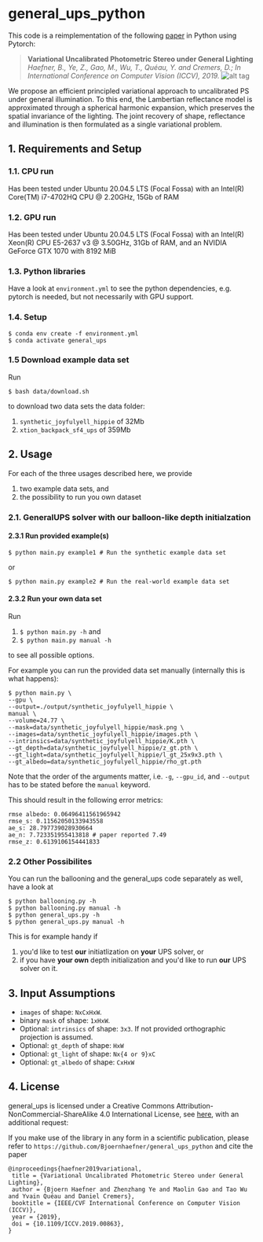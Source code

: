 # general_ups_python
This code is a reimplementation of the following [paper](https://vision.in.tum.de/_media/spezial/bib/haefner2019iccv.pdf) in Python using Pytorch:

> **Variational Uncalibrated Photometric Stereo under General Lighting**
> *Haefner, B., Ye, Z., Gao, M., Wu, T., Quéau, Y. and Cremers, D.; In International Conference on Computer Vision (ICCV), 2019.*
> ![alt tag](https://vision.in.tum.de/_media/spezial/bib/haefner2019iccv.png)

We propose an efficient principled variational approach to uncalibrated PS under general illumination. To this end, the Lambertian reflectance model is approximated through a spherical harmonic expansion, which preserves the spatial invariance of the lighting. The joint recovery of shape, reflectance and illumination is then formulated as a single variational problem.

## 1. Requirements and Setup

### 1.1. CPU run
Has been tested under Ubuntu 20.04.5 LTS (Focal Fossa) with an Intel(R) Core(TM) i7-4702HQ CPU @ 2.20GHz, 15Gb of RAM

### 1.2. GPU run
Has been tested under Ubuntu 20.04.5 LTS (Focal Fossa) with an Intel(R) Xeon(R) CPU E5-2637 v3 @ 3.50GHz, 31Gb of RAM, and an NVIDIA GeForce GTX 1070 with 8192 MiB

### 1.3. Python libraries
Have a look at `environment.yml` to see the python dependencies, e.g. pytorch is needed, but not necessarily with GPU support.

### 1.4. Setup
```
$ conda env create -f environment.yml
$ conda activate general_ups
```
### 1.5 Download example data set
Run
```
$ bash data/download.sh
```
to download two data sets the data folder:
1) `synthetic_joyfulyell_hippie` of 32Mb
2) `xtion_backpack_sf4_ups` of  359Mb

## 2. Usage
For each of the three usages described here, we provide 
1) two example data sets, and
2) the possibility to run you own dataset
### 2.1. GeneralUPS solver with our balloon-like depth initialzation
#### 2.3.1 Run provided example(s)
```
$ python main.py example1 # Run the synthetic example data set
```
or
```
$ python main.py example2 # Run the real-world example data set 
```
#### 2.3.2 Run your own data set
Run 
1) `$ python main.py -h` and
2) `$ python main.py manual -h`

to see all possible options.

For example you can run the provided data set manually (internally this is what happens):
```
$ python main.py \
--gpu \
--output=./output/synthetic_joyfulyell_hippie \
manual \
--volume=24.77 \
--mask=data/synthetic_joyfulyell_hippie/mask.png \
--images=data/synthetic_joyfulyell_hippie/images.pth \
--intrinsics=data/synthetic_joyfulyell_hippie/K.pth \
--gt_depth=data/synthetic_joyfulyell_hippie/z_gt.pth \
--gt_light=data/synthetic_joyfulyell_hippie/l_gt_25x9x3.pth \
--gt_albedo=data/synthetic_joyfulyell_hippie/rho_gt.pth
```
Note that the order of the arguments matter, i.e. `-g`, `--gpu_id`, and `--output` has to be stated before the  `manual` keyword. 

This should result in the following error metrics:

```
rmse albedo: 0.06496411561965942
rmse_s: 0.11562050133943558
ae_s: 28.797739028930664
ae_n: 7.723351955413818 # paper reported 7.49
rmse_z: 0.6139106154441833
```
### 2.2 Other Possibilites
You can run the ballooning and the general_ups code separately as well, have a look at 
```
$ python ballooning.py -h
$ python ballooning.py manual -h
$ python general_ups.py -h
$ python general_ups.py manual -h
```
This is for example handy if 

1) you'd like to test **our** initiatlization on **your** UPS solver, or 
2) if you have **your own** depth initialization and you'd like to run **our** UPS solver on it.

## 3. Input Assumptions
- `images` of shape: `NxCxHxW`.
- binary `mask` of shape: `1xHxW`.
- Optional: `intrinsics` of shape: `3x3`. If not provided orthographic projection is assumed.
- Optional: `gt_depth` of shape: `HxW`
- Optional: `gt_light` of shape: `Nx{4 or 9}xC`
- Optional: `gt_albedo` of shape: `CxHxW`

## 4. License
general_ups is licensed under a Creative Commons Attribution-NonCommercial-ShareAlike 4.0 International License, see [here](http://creativecommons.org/licenses/by-nc-sa/4.0/), with an additional request:

If you make use of the library in any form in a scientific publication, please refer to `https://github.com/Bjoernhaefner/general_ups_python` and cite the paper

```
@inproceedings{haefner2019variational,
 title = {Variational Uncalibrated Photometric Stereo under General Lighting},
 author = {Bjoern Haefner and Zhenzhang Ye and Maolin Gao and Tao Wu and Yvain Quéau and Daniel Cremers},
 booktitle = {IEEE/CVF International Conference on Computer Vision (ICCV)},
 year = {2019},
 doi = {10.1109/ICCV.2019.00863},
}
```